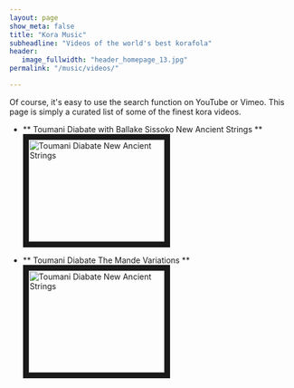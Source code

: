 ```yaml
---
layout: page
show_meta: false
title: "Kora Music"
subheadline: "Videos of the world's best korafola"
header:
   image_fullwidth: "header_homepage_13.jpg"
permalink: "/music/videos/"

---
```

Of course, it's easy to use the search function on YouTube or Vimeo. This page is simply a curated list of some of the finest kora videos.

- ** Toumani Diabate with Ballake Sissoko New Ancient Strings **
<a href="http://www.youtube.com/watch?feature=player_embedded&v=Lx7hhA0Aits
" target="_blank"><img src="http://img.youtube.com/vi/Lx7hhA0Aits/0.jpg" 
alt="Toumani Diabate New Ancient Strings" width="240" height="180" border="10" /></a>

- ** Toumani Diabate The Mande Variations **
<a href="http://www.youtube.com/watch?feature=player_embedded&v=9zfAYKyDhAA
" target="_blank"><img src="http://img.youtube.com/vi/9zfAYKyDhAA/0.jpg" 
alt="Toumani Diabate New Ancient Strings" width="240" height="180" border="10" /></a>
